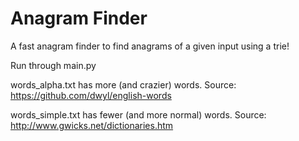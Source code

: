 # Anagram Finder
A fast anagram finder to find anagrams of a given input using a trie!

Run through main.py

words_alpha.txt has more (and crazier) words. Source: https://github.com/dwyl/english-words

words_simple.txt has fewer (and more normal) words. Source: http://www.gwicks.net/dictionaries.htm
